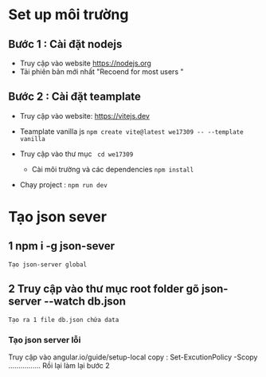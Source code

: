 # Set up môi trường

## Bước 1 : Cài đặt nodejs

- Truy cập vào website https://nodejs.org
- Tải phiên bản mới nhất "Recoend for most users "

## Bước 2 : Cài đặt teamplate
- Truy cập vào website: https://vitejs.dev

- Teamplate vanilla js  `npm create vite@latest we17309 -- --template vanilla `
- Truy cập vào thư mục ` cd we17309`  
  - Cài môi trường và các dependencies `npm install` 
- Chạy project : `npm run dev `

# Tạo json sever
## 1 npm i -g json-sever
    Tạo json-server global
 ## 2 Truy cập vào thư mục root folder gõ json-server --watch db.json
    Tạo ra 1 file db.json chứa data
 
 ### Tạo json server lỗi 
  Truy cập vào angular.io/guide/setup-local
    copy : Set-ExcutionPolicy -Scopy ................
    Rồi lại làm lại bước 2 